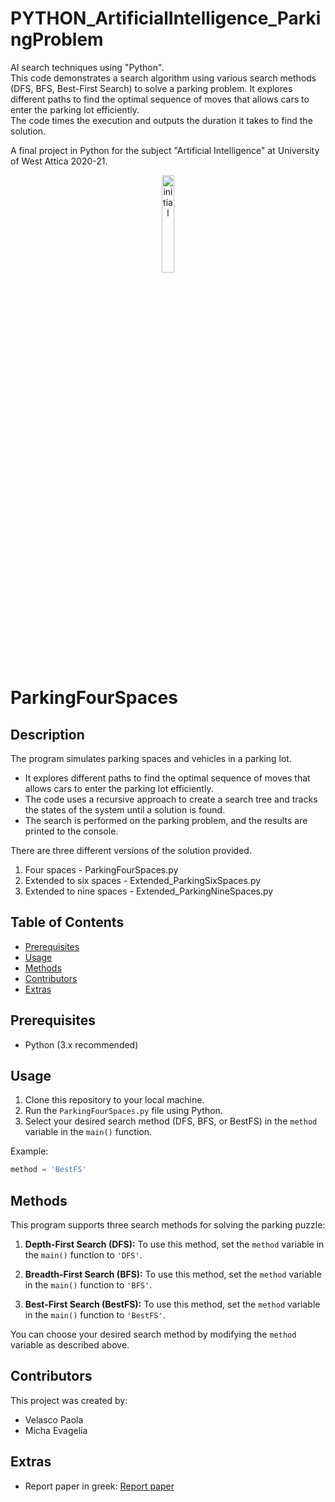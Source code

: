 # PYTHON_ArtificialIntelligence_ParkingProblem
AI search techniques using "Python".  
This code demonstrates a search algorithm using various search methods (DFS, BFS, Best-First Search) to solve a parking problem. 
It explores different paths to find the optimal sequence of moves that allows cars to enter the parking lot efficiently.  
The code times the execution and outputs the duration it takes to find the solution.

A final project in Python for the subject "Artificial Intelligence" at University of West Attica 2020-21. 
<p align="center">
<img src="https://github.com/PaolaVlsc/PYTHON_ArtificialIntelligence_ParkingProblem/assets/87998374/afc94a75-9ff9-4302-8939-d21cd9cbb0cc" alt="initial" width="20%">
</p>

# ParkingFourSpaces

## Description
The program simulates parking spaces and vehicles in a parking lot. 
* It explores different paths to find the optimal sequence of moves that allows cars to enter the parking lot efficiently. 
* The code uses a recursive approach to create a search tree and tracks the states of the system until a solution is found. 
* The search is performed on the parking problem, and the results are printed to the console. 

There are three different versions of the solution provided.
1. Four spaces  - ParkingFourSpaces.py
2. Extended to six spaces - Extended_ParkingSixSpaces.py
3. Extended to nine spaces - Extended_ParkingNineSpaces.py

## Table of Contents
- [Prerequisites](#prerequisites)
- [Usage](#usage)
- [Methods](#methods)
- [Contributors](#contributors)
- [Extras](#extras)

## Prerequisites
- Python (3.x recommended)

## Usage
1. Clone this repository to your local machine.
2. Run the `ParkingFourSpaces.py` file using Python.
3. Select your desired search method (DFS, BFS, or BestFS) in the `method` variable in the `main()` function.

Example:
```python
method = 'BestFS'
```

## Methods
This program supports three search methods for solving the parking puzzle:

1. **Depth-First Search (DFS):** To use this method, set the `method` variable in the `main()` function to `'DFS'`.

2. **Breadth-First Search (BFS):** To use this method, set the `method` variable in the `main()` function to `'BFS'`.

3. **Best-First Search (BestFS):** To use this method, set the `method` variable in the `main()` function to `'BestFS'`.

You can choose your desired search method by modifying the `method` variable as described above.

## Contributors
This project was created by:
- Velasco Paola
- Micha Evagelia 

## Extras
* Report paper in greek: [Report paper](https://github.com/PaolaVlsc/PYTHON_ArtificialIntelligence_ParkingProblem/blob/master/extra/Final_Parking_cs161020_cs171102.pdf)
